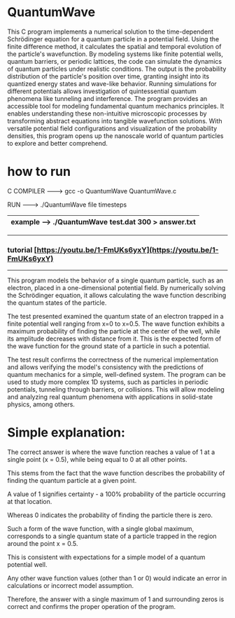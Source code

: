 # QuantumWave

This C program implements a numerical solution to the time-dependent Schrödinger equation for a quantum particle in a potential field. Using the finite difference method, it calculates the spatial and temporal evolution of the particle's wavefunction. By modeling systems like finite potential wells, quantum barriers, or periodic lattices, the code can simulate the dynamics of quantum particles under realistic conditions. The output is the probability distribution of the particle's position over time, granting insight into its quantized energy states and wave-like behavior. Running simulations for different potentials allows investigation of quintessential quantum phenomena like tunneling and interference. The program provides an accessible tool for modeling fundamental quantum mechanics principles. It enables understanding these non-intuitive microscopic processes by transforming abstract equations into tangible wavefunction solutions. With versatile potential field configurations and visualization of the probability densities, this program opens up the nanoscale world of quantum particles to explore and better comprehend.

# how to run

C COMPILER ---> gcc -o QuantumWave QuantumWave.c

RUN ---> ./QuantumWave file timesteps

example --> ./QuantumWave test.dat 300 > answer.txt  |
-----------------------------------------------------|


----------------------------------------------
### tutorial [https://youtu.be/1-FmUKs6yxY](https://youtu.be/1-FmUKs6yxY) ###
----------------------------------------------

This program models the behavior of a single quantum particle, such as an electron, placed in a one-dimensional potential field. By numerically solving the Schrödinger equation, it allows calculating the wave function describing the quantum states of the particle.

The test presented examined the quantum state of an electron trapped in a finite potential well ranging from x=0 to x=0.5. The wave function exhibits a maximum probability of finding the particle at the center of the well, while its amplitude decreases with distance from it. This is the expected form of the wave function for the ground state of a particle in such a potential.

The test result confirms the correctness of the numerical implementation and allows verifying the model's consistency with the predictions of quantum mechanics for a simple, well-defined system. The program can be used to study more complex 1D systems, such as particles in periodic potentials, tunneling through barriers, or collisions. This will allow modeling and analyzing real quantum phenomena with applications in solid-state physics, among others.


# Simple explanation:
The correct answer is where the wave function reaches a value of 1 at a single point (x = 0.5), while being equal to 0 at all other points.

This stems from the fact that the wave function describes the probability of finding the quantum particle at a given point.

A value of 1 signifies certainty - a 100% probability of the particle occurring at that location.

Whereas 0 indicates the probability of finding the particle there is zero.

Such a form of the wave function, with a single global maximum, corresponds to a single quantum state of a particle trapped in the region around the point x = 0.5.

This is consistent with expectations for a simple model of a quantum potential well.

Any other wave function values (other than 1 or 0) would indicate an error in calculations or incorrect model assumption.

Therefore, the answer with a single maximum of 1 and surrounding zeros is correct and confirms the proper operation of the program.
